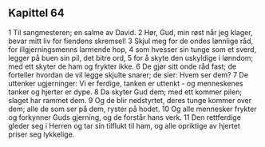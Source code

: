 ## Kapittel 64

1 Til sangmesteren; en salme av David.
2 Hør, Gud, min røst når jeg klager, bevar mitt liv for fiendens skremsel!
3 Skjul meg for de ondes lønnlige råd, for illgjerningsmenns larmende hop,
4 som hvesser sin tunge som et sverd, legger på buen sin pil, det bitre ord,
5 for å skyte den uskyldige i lønndom; med ett skyter de ham og frykter ikke.
6 De gjør sitt onde råd fast; de forteller hvordan de vil legge skjulte snarer; de sier: Hvem ser dem?
7 De uttenker ugjerninger: Vi er ferdige, tanken er uttenkt - og menneskenes tanker og hjerter er dype.
8 Da skyter Gud dem; med ett kommer pilen; slaget har rammet dem.
9 Og de blir nedstyrtet, deres tunge kommer over dem; alle de som ser på dem, ryster på hodet.
10 Og alle mennesker frykter og forkynner Guds gjerning, og de forstår hans verk.
11 Den rettferdige gleder seg i Herren og tar sin tilflukt til ham, og alle opriktige av hjertet priser seg lykkelige.
